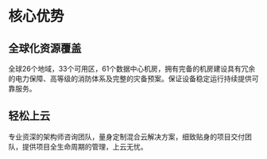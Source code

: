 

# 核心优势



## 全球化资源覆盖

全球26个地域，33个可用区，61个数据中心机房，拥有完备的机房建设具有冗余的电力保障、高等级的消防体系及完整的灾备预案。保证设备稳定运行持续提供可靠服务。


## 轻松上云

专业资深的架构师咨询团队，量身定制混合云解决方案，细致贴身的项目交付团队，提供项目全生命周期的管理，上云无忧。
